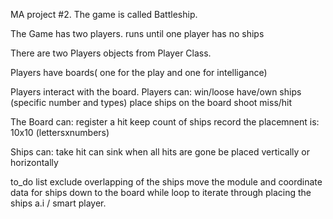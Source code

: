 MA project #2.
The game is called Battleship.

The Game has two players.
         runs until one player has no ships


There are two Players objects from Player Class.

Players have boards( one for the play and one for intelligance)

Players interact with the board.
Players can:
        win/loose
        have/own ships (specific number and types)
        place ships on the board
        shoot
        miss/hit


The Board can:
        register a hit
        keep count of ships
        record the placemnent
          is:
          10x10 (lettersxnumbers)


Ships can:
        take hit
        can sink when all hits are gone
        be placed vertically or horizontally

to_do list
         exclude overlapping of the ships 
         move the module and coordinate data for ships down to the board
         while loop to iterate through placing the ships
         a.i / smart player.
         
         



